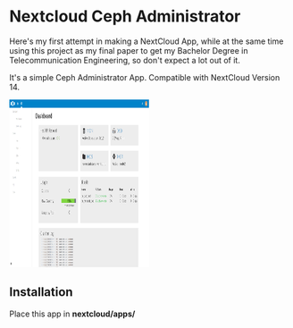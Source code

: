 # Nextcloud Ceph Administrator

Here's my first attempt in making a NextCloud App, while at the same time using this project as my final paper to get my Bachelor Degree in Telecommunication Engineering, so don't expect a lot out of it. 

It's a simple Ceph Administrator App. Compatible with NextCloud Version 14.

<img src="mockup/dashboard.png" style="width:250px;height:300px;"> 

## Installation
Place this app in **nextcloud/apps/**

